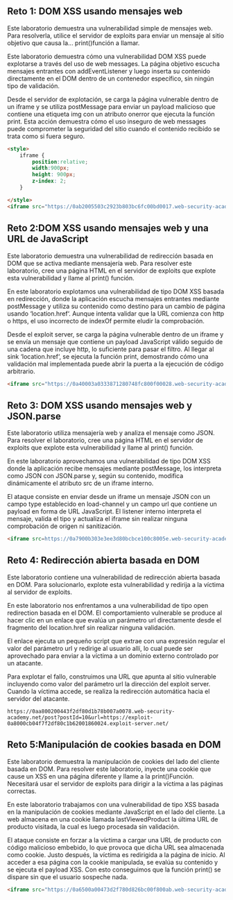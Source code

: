 ## Reto 1: DOM XSS usando mensajes web

Este laboratorio demuestra una vulnerabilidad simple de mensajes web. Para resolverla, utilice el servidor de exploits para enviar un mensaje al sitio objetivo que causa la... print()función a llamar.


Este laboratorio demuestra cómo una vulnerabilidad DOM XSS puede explotarse a través del uso de web messages. La página objetivo escucha mensajes entrantes con addEventListener y luego inserta su contenido directamente en el DOM dentro de un contenedor específico, sin ningún tipo de validación.

Desde el servidor de explotación, se carga la página vulnerable dentro de un iframe y se utiliza postMessage para enviar un payload malicioso que contiene una etiqueta img con un atributo onerror que ejecuta la función print. Esta acción demuestra cómo el uso inseguro de web messages puede comprometer la seguridad del sitio cuando el contenido recibido se trata como si fuera seguro.


```html
<style>
    iframe {
        position:relative;
        width:900px;
        height: 900px;
        z-index: 2;
    }

</style>
<iframe src="https://0ab2005503c2923b803bc6fc00bd0017.web-security-academy.net/" onload="this.contentWindow.postMessage('<img src=1 onerror=print()>','*')">
```

## Reto 2:DOM XSS usando mensajes web y una URL de JavaScript

Este laboratorio demuestra una vulnerabilidad de redirección basada en DOM que se activa mediante mensajería web. Para resolver este laboratorio, cree una página HTML en el servidor de exploits que explote esta vulnerabilidad y llame al print() función.


En este laboratorio explotamos una vulnerabilidad de tipo DOM XSS basada en redirección, donde la aplicación escucha mensajes entrantes mediante postMessage y utiliza su contenido como destino para un cambio de página usando ‘location.href‘. Aunque intenta validar que la URL comienza con http o https, el uso incorrecto de indexOf permite eludir la comprobación.

Desde el exploit server, se carga la página vulnerable dentro de un iframe y se envía un mensaje que contiene un payload JavaScript válido seguido de una cadena que incluye http, lo suficiente para pasar el filtro. Al llegar al sink ‘location.href‘, se ejecuta la función print, demostrando cómo una validación mal implementada puede abrir la puerta a la ejecución de código arbitrario.

```html
<iframe src="https://0a40003a0333871280748fc800f00028.web-security-academy.net/" onload="this.contentWindow.postMessage('javascript:print()//http:','*')">
```

## Reto 3: DOM XSS usando mensajes web y JSON.parse


Este laboratorio utiliza mensajería web y analiza el mensaje como JSON. Para resolver el laboratorio, cree una página HTML en el servidor de exploits que explote esta vulnerabilidad y llame al print() función.

En este laboratorio aprovechamos una vulnerabilidad de tipo DOM XSS donde la aplicación recibe mensajes mediante postMessage, los interpreta como JSON con JSON.parse y, según su contenido, modifica dinámicamente el atributo src de un iframe interno.

El ataque consiste en enviar desde un iframe un mensaje JSON con un campo type establecido en load-channel y un campo url que contiene un payload en forma de URL JavaScript. El listener interno interpreta el mensaje, valida el tipo y actualiza el iframe sin realizar ninguna comprobación de origen ni sanitización.

```html
<iframe src=https://0a7900b303e3ee3d80bcbce100c8005e.web-security-academy.net/ onload='this.contentWindow.postMessage("{\"type\":\"load-channel\",\"url\":\"javascript:print()\"}","*")'>
```

## Reto 4: Redirección abierta basada en DOM

Este laboratorio contiene una vulnerabilidad de redirección abierta basada en DOM. Para solucionarlo, explote esta vulnerabilidad y redirija a la víctima al servidor de exploits. 

En este laboratorio nos enfrentamos a una vulnerabilidad de tipo open redirection basada en el DOM. El comportamiento vulnerable se produce al hacer clic en un enlace que evalúa un parámetro url directamente desde el fragmento del location.href sin realizar ninguna validación.

El enlace ejecuta un pequeño script que extrae con una expresión regular el valor del parámetro url y redirige al usuario allí, lo cual puede ser aprovechado para enviar a la víctima a un dominio externo controlado por un atacante.

Para explotar el fallo, construimos una URL que apunta al sitio vulnerable incluyendo como valor del parámetro url la dirección del exploit server. Cuando la víctima accede, se realiza la redirección automática hacia el servidor del atacante.

```http
https://0aa800200443f2df80d1b78b007a0078.web-security-academy.net/post?postId=10&url=https://exploit-0a8000cb04f7f2df80c1b62001860024.exploit-server.net/
```

## Reto 5:Manipulación de cookies basada en DOM

Este laboratorio demuestra la manipulación de cookies del lado del cliente basada en DOM. Para resolver este laboratorio, inyecte una cookie que cause un XSS en una página diferente y llame a la print()Función. Necesitará usar el servidor de exploits para dirigir a la víctima a las páginas correctas. 

En este laboratorio trabajamos con una vulnerabilidad de tipo XSS basada en la manipulación de cookies mediante JavaScript en el lado del cliente. La web almacena en una cookie llamada lastViewedProduct la última URL de producto visitada, la cual es luego procesada sin validación.

El ataque consiste en forzar a la víctima a cargar una URL de producto con código malicioso embebido, lo que provoca que dicha URL sea almacenada como cookie. Justo después, la víctima es redirigida a la página de inicio. Al acceder a esa página con la cookie manipulada, se evalúa su contenido y se ejecuta el payload XSS. Con esto conseguimos que la función print() se dispare sin que el usuario sospeche nada.



```html
<iframe src="https://0a6500a00473d2f780d826bc00f800ab.web-security-academy.net/product?productId=1&'><script>print()</script>" onload="if(!window.x)this.src='https://0a6500a00473d2f780d826bc00f800ab.web-security-academy.net';window.x=1;">
```